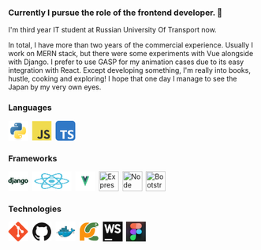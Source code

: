 ### Currently I pursue the role of the frontend developer. 👋

I'm third year IT student at Russian University Of Transport now. </br>

In total, I have more than two years of the commercial experience. Usually I work on MERN stack, but there were some experiments with Vue alongside with Django. I prefer to use GASP for my animation cases due to its easy integration with React. Except developing something, I'm really into books, hustle, cooking and exploring! I hope that one day I manage to see the Japan by my very own eyes.

### Languages

<div>
  <img src="img/python.svg" title="Python" width="40" height="40"/>&nbsp;
  <img src="img/javascript.svg" title="JavaScript" width="40" height="40"/>&nbsp;
  <img src="img/typescript.svg" title="TypeScript" width="40" height="40"/>&nbsp;
</div>

### Frameworks

<div>
  <img src="img/django.svg" title="Django" width="40" height="40"/>&nbsp;
  <img src="img/react.svg" title="React" width="80" height="40"/>&nbsp;
  <img src="img/vue.svg" title="Vue" width="40" height="40"/>&nbsp;
  <img src="img/express.js.png" title="Express" width="40" height="40"/>&nbsp;
  <img src="img/node.js.png" title="Node" width="40" height="40"/>&nbsp;
  <img src="img/bootstrap.js.png" title="Bootstrap" width="40" height="40"/>&nbsp;
</div>

### Technologies

<div>
  <img src="img/git.svg" title="Git" width="40" height="40"/>&nbsp;
  <img src="img/github.svg" title="GitHub" width="40" height="40"/>&nbsp;
  <img src="img/docker.svg" title="Docker" width="40" height="40"/>&nbsp;
  <img src="img/pycharm.svg" title="PyCharm" width="40" height="40"/>&nbsp;
  <img src="img/webstorm.png" title="WebStorm" width="40" height="40"/>&nbsp;
  <img src="img/8a045799766163.5efa31210a588.png" title="Figma" width="40" height="40"/>&nbsp;
</div>
